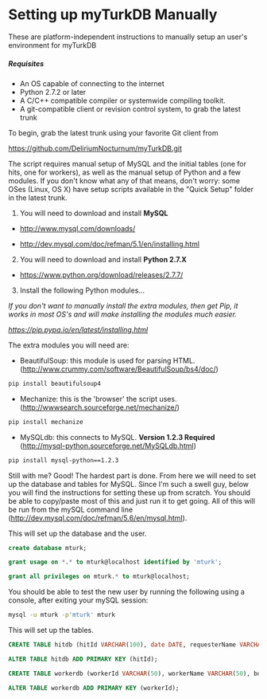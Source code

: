 Setting up myTurkDB Manually
========

These are platform-independent instructions to manually setup an user's environment for myTurkDB

##### Requisites

+ An OS capable of connecting to the internet
+ Python 2.7.2 or later
+ A C/C++ compatible compiler or systemwide compiling toolkit.
+ A git-compatible client or revision control system, to grab the latest trunk

To begin, grab the latest trunk using your favorite Git client from

https://github.com/DeliriumNocturnum/myTurkDB.git

The script requires manual setup of MySQL and the initial tables (one for hits, one for workers), as well as the manual setup of Python and a few modules. If you don't know what any of that means, don't worry: some OSes (Linux, OS X) have setup scripts available in the "Quick Setup" folder in the latest trunk.

1. You will need to download and install **MySQL**

 + http://www.mysql.com/downloads/

 + http://dev.mysql.com/doc/refman/5.1/en/installing.html

2. You will need to download and install **Python 2.7.X**

 + https://www.python.org/download/releases/2.7.7/

3. Install the following Python modules...

*If you don't want to manually install the extra modules, then get Pip, it works in most OS's and will make installing the modules much easier.*

*https://pip.pypa.io/en/latest/installing.html*

The extra modules you will need are:

+ BeautifulSoup: this module is used for parsing HTML. (http://www.crummy.com/software/BeautifulSoup/bs4/doc/)

```bash
pip install beautifulsoup4
```

+ Mechanize: this is the 'browser' the script uses. (http://wwwsearch.sourceforge.net/mechanize/)

```bash
pip install mechanize
```

+ MySQLdb: this connects to MySQL. **Version 1.2.3 Required** (http://mysql-python.sourceforge.net/MySQLdb.html)

```bash
pip install mysql-python==1.2.3
```

Still with me? Good! The hardest part is done. From here we will need to set up the database and tables for MySQL. Since I'm such a swell guy, below you will find the instructions for setting these up from scratch. You should be able to copy/paste most of this and just run it to get going. All of this will be run from the mySQL command line (http://dev.mysql.com/doc/refman/5.6/en/mysql.html).


This will set up the database and the user.

```sql
create database mturk;
```

```sql
grant usage on *.* to mturk@localhost identified by 'mturk';
```

```sql
grant all privileges on mturk.* to mturk@localhost;
```

You should be able to test the new user by running the following using a console, after exiting your mySQL session:

```bash
mysql -u mturk -p'mturk' mturk
```

This will set up the tables.

```sql
CREATE TABLE hitdb (hitId VARCHAR(100), date DATE, requesterName VARCHAR(100), requesterId VARCHAR(50), title VARCHAR(200), reward FLOAT, status VARCHAR(100), feedback VARCHAR(200), workerId VARCHAR(50));
```

```sql
ALTER TABLE hitdb ADD PRIMARY KEY (hitId);
```

```sql
CREATE TABLE workerdb (workerId VARCHAR(50), workerName VARCHAR(50), bonus FLOAT, transfer FLOAT);
```

```sql
ALTER TABLE workerdb ADD PRIMARY KEY (workerId);
```
